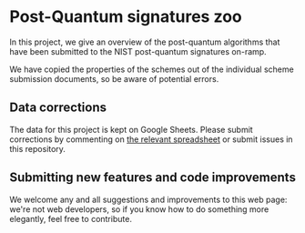 # Post-Quantum signatures zoo

In this project, we give an overview of the post-quantum algorithms that have been submitted to the NIST post-quantum signatures on-ramp.

We have copied the properties of the schemes out of the individual scheme submission documents, so be aware of potential errors.

## Data corrections

The data for this project is kept on Google Sheets.
Please submit corrections by commenting on [the relevant spreadsheet](https://docs.google.com/spreadsheets/d/1Ba8MWRJzcn3DaoAQsAiCnIdRbbVRow1mWf01LzXk-14/edit?usp=sharing) or submit issues in this repository.


## Submitting new features and code improvements

We welcome any and all suggestions and improvements to this web page: we're not web developers,
so if you know how to do something more elegantly, feel free to contribute.
